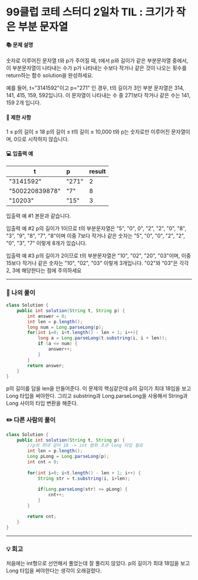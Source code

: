 # 99클럽 코테 스터디 2일차 TIL : 크기가 작은 부분 문자열

#### 📚 문제 설명
숫자로 이루어진 문자열 t와 p가 주어질 때, t에서 p와 길이가 같은 부분문자열 중에서, 이 부분문자열이 나타내는 수가 p가 나타내는 수보다 작거나 같은 것이 나오는 횟수를 return하는 함수 solution을 완성하세요.

예를 들어, t="3141592"이고 p="271" 인 경우, t의 길이가 3인 부분 문자열은 314, 141, 415, 159, 592입니다. 이 문자열이 나타내는 수 중 271보다 작거나 같은 수는 141, 159 2개 입니다.

#### 📌 제한 사항 
1 ≤ p의 길이 ≤ 18
p의 길이 ≤ t의 길이 ≤ 10,000
t와 p는 숫자로만 이루어진 문자열이며, 0으로 시작하지 않습니다.

#### 💻 입출력 예
|t|p|result|
|---|:---|:---|
|"3141592"|"271"|2|
|"500220839878"|"7"|8|
|"10203"|"15"|3|

입출력 예 #1
본문과 같습니다.

입출력 예 #2
p의 길이가 1이므로 t의 부분문자열은 "5", "0", 0", "2", "2", "0", "8", "3", "9", "8", "7", "8"이며 이중 7보다 작거나 같은 숫자는 "5", "0", "0", "2", "2", "0", "3", "7" 이렇게 8개가 있습니다.

입출력 예 #3
p의 길이가 2이므로 t의 부분문자열은 "10", "02", "20", "03"이며, 이중 15보다 작거나 같은 숫자는 "10", "02", "03" 이렇게 3개입니다. "02"와 "03"은 각각 2, 3에 해당한다는 점에 주의하세요

---
### 📝 나의 풀이
```java
class Solution {
    public int solution(String t, String p) {
        int answer = 0;
        int len = p.length();
        long num = Long.parseLong(p);
        for(int i=0; i<t.length() - len + 1; i++){
            long a = Long.parseLong(t.substring(i, i + len));
            if (a <= num) {
                answer++;
            }
        }
        return answer;
    }
}
```
p의 길이를 담을 len을 만들어준다.
이 문제의 핵심같은데 p의 길이가 최대 18임을 보고 Long 타입을 써야한다.
그리고 substring과 Long.parseLong을 사용해서 String과 Long 사이의 타입 변환을 해준다.

### ✏️ 다른 사람의 풀이
```java
class Solution {
    public int solution(String t, String p) {
        //p의 최대 길이 18 -> int 범위 초과 long 타입 필요
        int len = p.length();
        Long pLong = Long.parseLong(p);
        int cnt = 0;
        
        for(int i=0; i<t.length() - len + 1; i++) {
            String str = t.substring(i, i+len);
            
            if(Long.parseLong(str) <= pLong) {
                cnt++;
            }
        }

        return cnt;
    }
}

```


---
### 💡 회고

처음에는 int형으로 선언해서 풀었는데 잘 풀리지 않았다. p의 길이가 최대 18임을 보고 Long 타입을 써야한다는 생각이 오래걸렸다.
